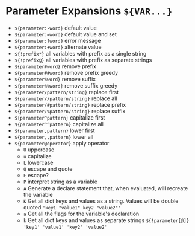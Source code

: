 # Parameter Expansions `${VAR...}`

- `${parameter:-word}` default value
- `${parameter:=word}` default value and set
- `${parameter:?word}` error message
- `${parameter:+word}` alternate value
- `${!prefix*}` all variables with prefix as a single string
- `${!prefix@}` all variables with prefix as separate strings
- `${parameter#word}` remove prefix
- `${parameter##word}` remove prefix greedy
- `${parameter%word}` remove suffix
- `${parameter%%word}` remove suffix greedy
- `${parameter/pattern/string}` replace first
- `${parameter//pattern/string}` replace all
- `${parameter/#pattern/string}` replace prefix
- `${parameter/%pattern/string}` replace suffix
- `${parameter^pattern}` capitalize first
- `${parameter^^pattern}` capitalize all
- `${parameter,pattern}` lower first
- `${parameter,,pattern}` lower all
- `${parameter@operator}` apply operator
  - `U` uppercase
  - `u` capitalize
  - `L` lowercase
  - `Q` escape and quote
  - `E` escape?
  - `P` interpret string as a variable
  - `A` Generate a declare statement that, when evaluated, will recreate the variable
  - `K` Get all dict keys and values as a string. Values will be double quoted `'key1 "value1" key2 "value2"'`
  - `a` Get all the flags for the variable's declaration
  - `k` Get all dict keys and values as separate strings `${!parameter[@]}` `'key1' 'value1' 'key2' 'value2'`
